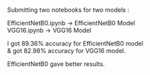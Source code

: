 Submitting two notebooks for two models :

EfficientNetB0.ipynb -> EfficientNetB0 Model <br>
VGG16.ipynb -> VGG16 Model

I got 89.36% accuracy for EfficientNetB0 model <br>
& got 82.98% accuracy for VGG16 model. 

EfficientNetB0 gave better results. 
